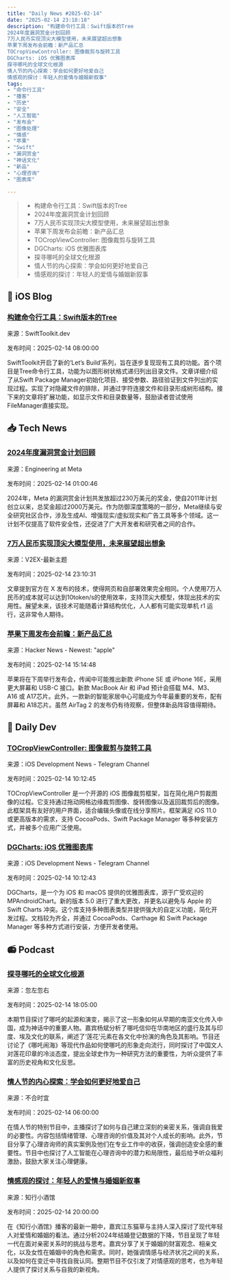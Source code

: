 ```yaml
---
title: "Daily News #2025-02-14"
date: "2025-02-14 23:18:18"
description: "构建命令行工具：Swift版本的Tree
2024年度漏洞赏金计划回顾
7万人民币实现顶尖大模型使用，未来展望超出想象
苹果下周发布会前瞻：新产品汇总
TOCropViewController: 图像裁剪与旋转工具
DGCharts: iOS 优雅图表库
探寻哪吒的全球文化根源
情人节的内心探索：学会如何更好地爱自己
情感观的探讨：年轻人的爱情与婚姻新叙事"
tags: 
- "命令行工具"
- "播客"
- "历史"
- "安全"
- "人工智能"
- "发布会"
- "图像处理"
- "情感"
- "苹果"
- "Swift"
- "漏洞赏金"
- "神话文化"
- "新品"
- "心理咨询"
- "图表库"

---
```


> - 构建命令行工具：Swift版本的Tree
> - 2024年度漏洞赏金计划回顾
> - 7万人民币实现顶尖大模型使用，未来展望超出想象
> - 苹果下周发布会前瞻：新产品汇总
> - TOCropViewController: 图像裁剪与旋转工具
> - DGCharts: iOS 优雅图表库
> - 探寻哪吒的全球文化根源
> - 情人节的内心探索：学会如何更好地爱自己
> - 情感观的探讨：年轻人的爱情与婚姻新叙事

## 🍎 iOS Blog

### [构建命令行工具：Swift版本的Tree](https://swifttoolkit.dev/posts/LB-tree-1)

来源：SwiftToolkit.dev

发布时间：2025-02-14 08:00:00

SwiftToolkit开启了新的‘Let’s Build’系列，旨在逐步复现现有工具的功能。首个项目是Tree命令行工具，功能为以图形树状格式递归列出目录文件。文章详细介绍了从Swift Package Manager初始化项目、接受参数、路径验证到文件列出的实现过程。实现了对隐藏文件的排除，并通过字符连接文件和目录形成树形结构。接下来的文章将扩展功能，如显示文件和目录数量等，鼓励读者尝试使用FileManager直接实现。

## 📥 Tech News

### [2024年度漏洞赏金计划回顾](https://engineering.fb.com/2025/02/13/security/looking-back-at-our-bug-bounty-program-in-2024/)

来源：Engineering at Meta

发布时间：2025-02-14 01:00:46

2024年，Meta 的漏洞赏金计划共发放超过230万美元的奖金，使自2011年计划创立以来，总奖金超过2000万美元。作为防御深度策略的一部分，Meta继续与安全研究社区合作，涉及生成AI、增强现实/虚拟现实和广告工具等多个领域。这一计划不仅提高了软件安全性，还促进了广大开发者和研究者之间的合作。

### [7万人民币实现顶尖大模型使用，未来展望超出想象](https://www.v2ex.com/t/1111580)

来源：V2EX-最新主题

发布时间：2025-02-14 23:10:31

文章提到官方在 X 发布的技术，使得网页和自部署效果完全相同。个人使用7万人民币的成本就可以达到10token/s的使用效率，支持顶尖大模型，体现出技术的实用性。展望未来，该技术可能随着计算结构优化，人人都有可能实现单机 r1 运行，这非常令人期待。

### [苹果下周发布会前瞻：新产品汇总](https://www.macrumors.com/2025/02/13/what-to-expect-from-the-apple-launch-next-week/)

来源：Hacker News - Newest: "apple"

发布时间：2025-02-14 15:14:48

苹果将在下周举行发布会，传闻中可能推出新款 iPhone SE 或 iPhone 16E，采用更大屏幕和 USB-C 接口。新款 MacBook Air 和 iPad 预计会搭载 M4、M3、A16 或 A17芯片。此外，一款新的智能家居中心可能成为今年最重要的发布，配有屏幕和 A18芯片。虽然 AirTag 2 的发布仍有待观察，但整体新品阵容值得期待。

## 💾 Daily Dev

### [TOCropViewController: 图像裁剪与旋转工具](https://github.com/TimOliver/TOCropViewController)

来源：iOS Development News - Telegram Channel

发布时间：2025-02-14 10:12:45

TOCropViewController 是一个开源的 iOS 图像裁剪框架，旨在简化用户剪裁图像的过程。它支持通过拖动网格边缘裁剪图像、旋转图像以及返回裁剪后的图像。此框架具有友好的用户界面，适合编辑头像或在线分享照片。框架满足 iOS 11.0 或更高版本的需求，支持 CocoaPods、Swift Package Manager 等多种安装方式，并被多个应用广泛使用。

### [DGCharts: iOS 优雅图表库](https://github.com/ChartsOrg/Charts)

来源：iOS Development News - Telegram Channel

发布时间：2025-02-14 10:12:43

DGCharts，是一个为 iOS 和 macOS 提供的优雅图表库，源于广受欢迎的 MPAndroidChart。新的版本 5.0 进行了重大更改，并更名以避免与 Apple 的 Swift Charts 冲突。这个库支持多种图表类型并提供强大的自定义功能，简化开发过程。文档较为齐全，并通过 CocoaPods、Carthage 和 Swift Package Manager 等多种方式进行安装，方便开发者使用。

## 📻 Podcast

### [探寻哪吒的全球文化根源](https://www.xiaoyuzhoufm.com/episode/67af0ef405a90dfd0d77d6d1)

来源：忽左忽右

发布时间：2025-02-14 18:05:00

本期节目探讨了哪吒的起源和演变，揭示了这一形象如何从早期的南亚文化传入中国，成为神话中的重要人物。嘉宾杨斌分析了哪吒信仰在华南地区的盛行及其与印度、埃及文化的联系，阐述了‘莲花’元素在各文化中扮演的角色及其影响。节目还讨论了《哪吒闹海》等现代作品如何使哪吒的形象走向流行，同时探讨了中国文人对莲花印章的冷淡态度，提出全球史作为一种研究方法的重要性，为听众提供了丰富的历史视角和文化反思。

### [情人节的内心探索：学会如何更好地爱自己](https://www.xiaoyuzhoufm.com/episode/67adf452606e5c5940489abc)

来源：不合时宜

发布时间：2025-02-14 06:00:00

在情人节的特别节目中，主播探讨了如何与自己建立深刻的亲密关系，强调自我爱的必要性。内容包括情绪管理、心理咨询的价值及其对个人成长的影响。此外，节目分享了心理咨询师的真实案例及他们在专业工作中的收获，强调创造安全感的重要性。节目中也探讨了人工智能在心理咨询中的潜力和局限性，最后给予听众福利激励，鼓励大家关注心理健康。

### [情感观的探讨：年轻人的爱情与婚姻新叙事](https://www.xiaoyuzhoufm.com/episode/67aef1ef606e5c59406d5228)

来源：知行小酒馆

发布时间：2025-02-14 20:00:00

在《知行小酒馆》播客的最新一期中，嘉宾江东猫草与主持人深入探讨了现代年轻人对爱情和婚姻的看法。通过分析2024年结婚登记数据的下降，节目呈现了年轻一代在面对亲密关系时的挑战与思考。嘉宾分享了关于婚姻的财富观念、相亲文化，以及女性在婚姻中的角色和需求。同时，她强调情感与经济状况之间的关系，以及如何在变迁中寻找自我认同。整期节目不仅引发了对情感观的思考，也为年轻人提供了探讨关系与自我的新视角。
